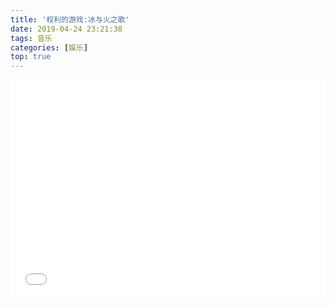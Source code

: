 ```yaml
---
title: '权利的游戏:冰与火之歌'
date: 2019-04-24 23:21:38
tags: 音乐
categories: [娱乐]
top: true
---
```

<iframe width="100%" height="350" src="//player.bilibili.com/player.html?aid=50276305&cid=88015480&page=1" scrolling="no" border="0" frameborder="no" framespacing="0" allowfullscreen="true"> </iframe>

<!--more-->